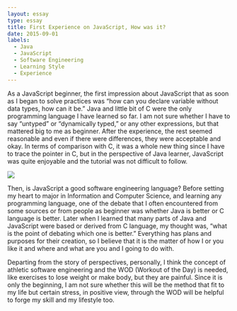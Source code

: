 ```yaml
---
layout: essay
type: essay
title: First Experience on JavaScript, How was it?
date: 2015-09-01
labels:
  - Java
  - JavaScript
  - Software Engineering
  - Learning Style
  - Experience
---
```



As a JavaScript beginner, the first impression about JavaScript that as soon as I began to solve practices was “how can you declare variable without data types, how can it be.” Java and little bit of C were the only programming language I have learned so far. I am not sure whether I have to say “untyped” or “dynamically typed,” or any other expressions, but that mattered big to me as beginner. After the experience, the rest seemed reasonable and even if there were differences, they were acceptable and okay. In terms of comparison with C, it was a whole new thing since I have to trace the pointer in C, but in the perspective of Java learner, JavaScript was quite enjoyable and the tutorial was not difficult to follow.

<img class="ui medium right circular floated image" src="../images/javascript.jpg">

Then, is JavaScript a good software engineering language? Before setting my heart to major in Information and Computer Science, and learning any programming language, one of the debate that I often encountered from some sources or from people as beginner was whether Java is better or C language is better. Later when I learned that many parts of Java and JavaScript were based or derived from C language, my thought was, “what is the point of debating which one is better.” Everything has plans and purposes for their creation, so I believe that it is the matter of how I or you like it and where and what are you and I going to do with.

Departing from the story of perspectives, personally, I think the concept of athletic software engineering and the WOD (Workout of the Day) is needed, like exercises to lose weight or make body, but they are painful. Since it is only the beginning, I am not sure whether this will be the method that fit to my life but certain stress, in positive view, through the WOD will be helpful to forge my skill and my lifestyle too.

